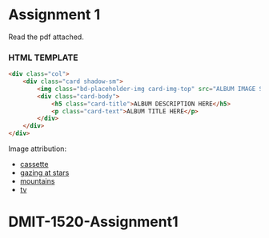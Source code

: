# Assignment 1

Read the pdf attached.

### HTML TEMPLATE

```html
<div class="col">
	<div class="card shadow-sm">
		<img class="bd-placeholder-img card-img-top" src="ALBUM IMAGE SELECTION HERE" />
		<div class="card-body">
			<h5 class="card-title">ALBUM DESCRIPTION HERE</h5>
			<p class="card-text">ALBUM TITLE HERE</p>
		</div>
	</div>
</div>
```

Image attribution:

- [cassette](https://unsplash.com/photos/FZWivbri0Xk)
- [gazing at stars](https://unsplash.com/photos/oMpAz-DN-9I)
- [mountains](https://unsplash.com/photos/wKlHsooRVbg)
- [tv](https://unsplash.com/photos/UBhpOIHnazM)
# DMIT-1520-Assignment1
